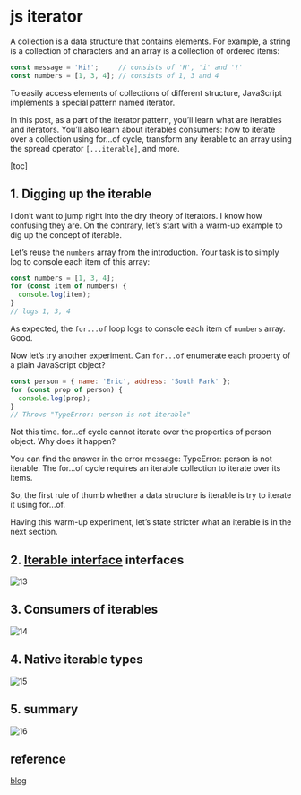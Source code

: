 # js iterator

A collection is a data structure that contains elements. For example, a string is a collection of characters and an array is a collection of ordered items:

```javascript
const message = 'Hi!';     // consists of 'H', 'i' and '!'
const numbers = [1, 3, 4]; // consists of 1, 3 and 4
```

To easily access elements of collections of different structure, JavaScript implements a special pattern named iterator.

In this post, as a part of the iterator pattern, you’ll learn what are iterables and iterators. You’ll also learn about iterables consumers: how to iterate over a collection using for...of cycle, transform any iterable to an array using the spread operator `[...iterable]`, and more.

[toc]

## 1. Digging up the iterable

I don’t want to jump right into the dry theory of iterators. I know how confusing they are. On the contrary, let’s start with a warm-up example to dig up the concept of iterable.

Let’s reuse the `numbers` array from the introduction. Your task is to simply log to console each item of this array:

```javascript
const numbers = [1, 3, 4];
for (const item of numbers) {
  console.log(item);
}
// logs 1, 3, 4
```

As expected, the `for...of` loop logs to console each item of `numbers` array. Good.

Now let’s try another experiment. Can `for...of` enumerate each property of a plain JavaScript object?

```javascript
const person = { name: 'Eric', address: 'South Park' };
for (const prop of person) {
  console.log(prop);
}
// Throws "TypeError: person is not iterable"
```

Not this time. for...of cycle cannot iterate over the properties of person object. Why does it happen?

You can find the answer in the error message: TypeError: person is not iterable. The for...of cycle requires an iterable collection to iterate over its items.

So, the first rule of thumb whether a data structure is iterable is try to iterate it using for...of.

Having this warm-up experiment, let’s state stricter what an iterable is in the next section.

## 2. [Iterable interface](./iterable_interface.md) interfaces

![13](../Image/javascript/13.png)

## 3. Consumers of iterables

![14](../Image/javascript/14.png)

## 4. Native iterable types

![15](../Image/javascript/15.png)

## 5. summary

![16](../Image/javascript/16.png)

## reference

[blog](https://dmitripavlutin.com/javascript-iterators/)

